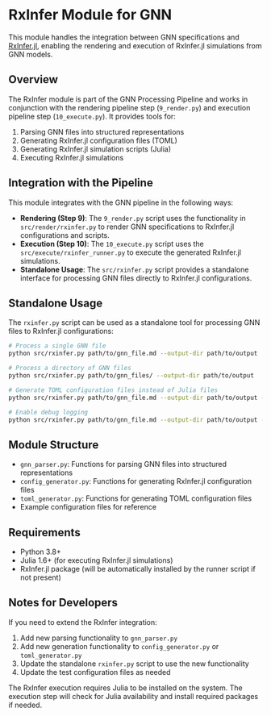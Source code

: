 # RxInfer Module for GNN

This module handles the integration between GNN specifications and [RxInfer.jl](https://github.com/biaslab/RxInfer.jl), enabling the rendering and execution of RxInfer.jl simulations from GNN models.

## Overview

The RxInfer module is part of the GNN Processing Pipeline and works in conjunction with the rendering pipeline step (`9_render.py`) and execution pipeline step (`10_execute.py`). It provides tools for:

1. Parsing GNN files into structured representations
2. Generating RxInfer.jl configuration files (TOML)
3. Generating RxInfer.jl simulation scripts (Julia)
4. Executing RxInfer.jl simulations

## Integration with the Pipeline

This module integrates with the GNN pipeline in the following ways:

- **Rendering (Step 9)**: The `9_render.py` script uses the functionality in `src/render/rxinfer.py` to render GNN specifications to RxInfer.jl configurations and scripts.
- **Execution (Step 10)**: The `10_execute.py` script uses the `src/execute/rxinfer_runner.py` to execute the generated RxInfer.jl simulations.
- **Standalone Usage**: The `src/rxinfer.py` script provides a standalone interface for processing GNN files directly to RxInfer.jl configurations.

## Standalone Usage

The `rxinfer.py` script can be used as a standalone tool for processing GNN files to RxInfer.jl configurations:

```bash
# Process a single GNN file
python src/rxinfer.py path/to/gnn_file.md --output-dir path/to/output

# Process a directory of GNN files
python src/rxinfer.py path/to/gnn_files/ --output-dir path/to/output

# Generate TOML configuration files instead of Julia files
python src/rxinfer.py path/to/gnn_file.md --output-dir path/to/output --toml

# Enable debug logging
python src/rxinfer.py path/to/gnn_file.md --output-dir path/to/output --debug
```

## Module Structure

- `gnn_parser.py`: Functions for parsing GNN files into structured representations
- `config_generator.py`: Functions for generating RxInfer.jl configuration files
- `toml_generator.py`: Functions for generating TOML configuration files
- Example configuration files for reference

## Requirements

- Python 3.8+
- Julia 1.6+ (for executing RxInfer.jl simulations)
- RxInfer.jl package (will be automatically installed by the runner script if not present)

## Notes for Developers

If you need to extend the RxInfer integration:

1. Add new parsing functionality to `gnn_parser.py`
2. Add new generation functionality to `config_generator.py` or `toml_generator.py`
3. Update the standalone `rxinfer.py` script to use the new functionality
4. Update the test configuration files as needed

The RxInfer execution requires Julia to be installed on the system. The execution step will check for Julia availability and install required packages if needed. 